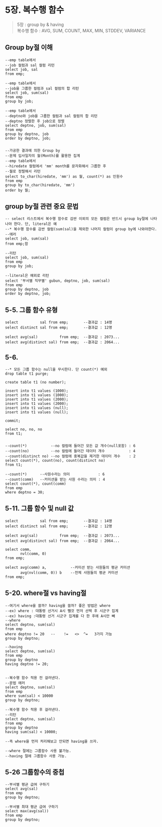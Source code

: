 # 5장. 복수행 함수
> 5장 : group by & having<br>
> 복수행 함수 : AVG, SUM, COUNT, MAX, MIN, STDDEV, VARIANCE


## Group by절 이해
    --emp table에서 
    --job 컬럼과 sal 컬럼 리턴
    select job, sal
    from emp;

    --emp table에서
    --job을 그룹한 컬럼과 sal 컬럼의 합 리턴
    select job, sum(sal)
    from emp
    group by job;

    --emp table에서
    --deptno와 job을 그룹한 컬럼과 sal 컬럼의 합 리턴
    --deptno 정렬한 후 job으로 정렬
    select deptno, job, sum(sal)
    from emp
    group by deptno, job
    order by deptno, job;
###
    --가공한 결과에 의한 Group by
    --문제 입사일자의 월(Month)를 활용한 집계
    --emp table에서
    --hiredate 컬럼에서 'mm' month를 문자화해서 그룹한 후
    --월로 정렬해서 리턴
    select to_char(hiredate, 'mm') as 월, count(*) as 인원수
    from emp
    group by to_char(hiredate, 'mm')
    order by 월;

## group by절 관련 중요 문법 
    -- select 리스트에서 복수행 함수로 감싼 이외의 모든 컬럼은 반드시 group by절에 나타나야 한다. 단, literal은 예
    --* 복수행 함수를 감싼 컬럼(sum(sal)을 제외한 나머지 컬럼이 group by에 나와야한다.
    --에러  
    select job, sum(sal)
    from emp;함

    --리턴
    select job, sum(sal)
    from emp
    group by job;

    --literal은 예외로 리턴
    select '부서별 직무별' gubun, deptno, job, sum(sal)
    from emp
    group by deptno, job
    order by deptno, job;

## 5-5. 그룹 함수 유형
    select          sal from emp;       --결과값 : 14명
    select distinct sal from emp;       --결과값 : 12명
    
    select avg(sal)          from emp;  --결과값 : 2073...
    select avg(distinct sal) from emp;  --결과값 : 2064...
    
## 5-6. 
    --* 모든 그룹 함수는 null을 무시한다. 단 count(*) 예외 
    drop table t1 purge;
    
    create table t1 (no number);
    
    insert into t1 values (1000);
    insert into t1 values (1000);
    insert into t1 values (2000);
    insert into t1 values (2000);
    insert into t1 values (null);
    insert into t1 values (null);
    
    commit;
    
    select no, no, no
    from t1;
###
    --count(*)           --no 컬럼에 들어간 모든 값 개수(null포함) : 6  
    --count(no)          --no 컬럼에 들어간 데이터 개수           : 4   
    --count(distinct no) --no 컬럼에 중복값을 제거한 데이터 개수    : 2  
    select count(*), count(no), count(distinct no)
    from t1;
    
    --count(*)      --사원수라는 의미             : 6 
    --count(comm)   --커미션을 받는 사원 수라는 의미 : 4 
    select count(*), count(comm)
    from emp
    where deptno = 30;

## 5-11. 그룹 함수 및 null 값
    select          sal from emp;       --결과값 : 14명
    select distinct sal from emp;       --결과값 : 12명
    
    select avg(sal)          from emp;  --결과값 : 2073...
    select avg(distinct sal) from emp;  --결과값 : 2064...

    select comm,
           nvl(comm, 0)
    from emp;
    
    select avg(comm) a,           --커미션 받는 사원들의 평균 커미션 
           avg(nvl(comm, 0)) b    --전체 사원들의 평균 커미션
    from emp;

## 5-20. where절 vs having절
    --여기서 where을 쓸까? having을 쓸까? 좋은 방법은 where
    --ex) where : 대통령 선거시 A시 뺄것 먼저 선택 후 시군구 집계 
    --ex) having :대통령 선거 시군구 집계를 다 한 후에 A시만 빼
    --where
    select deptno, sum(sal)
    from emp
    where deptno != 20   --    !=   <>  ^=   3가지 가능  
    group by deptno;
    
    --having
    select deptno, sum(sal)
    from emp
    group by deptno
    having deptno != 20;


    --복수행 함수 적용 전 걸러낸다. 
    --문법 에러
    select deptno, sum(sal)
    from emp
    where sum(sal) < 10000
    group by deptno;

    --복수행 함수 적용 후 걸러낸다.
    --리턴 
    select deptno, sum(sal)
    from emp
    group by deptno
    having sum(sal) < 10000;
    
    --즉 where을 먼저 처리해보고 안되면 having을 쓰자.

    --where 절에는 그룹함수 사용 불가능.
    --having 절에 그룹함수 사용 가능.

## 5-26 그룹함수의 중첩
    --부서별 평균 급여 구하기
    select avg(sal)
    from emp
    group by deptno;
    
    --부서별 최대 평균 급여 구하기
    select max(avg(sal))
    from emp
    group by deptno;
